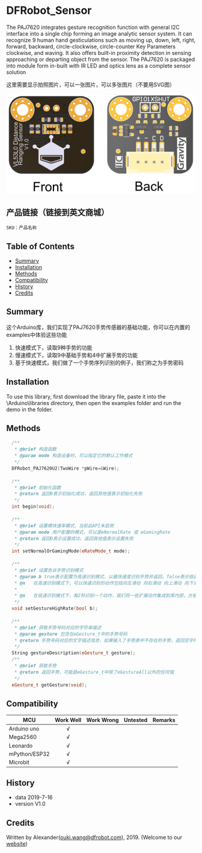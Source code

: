 # DFRobot_Sensor
The PAJ7620 integrates gesture recognition function with general I2C interface into a single chip forming an image analytic sensor system. It can recognize 9 human hand gesticulations such as moving up, down, left, right, forward, backward, circle-clockwise, circle-counter Key Parameters clockwise, and waving. It also offers built-in proximity detection in sensing approaching or departing object from the sensor. The PAJ7620 is packaged into module form in-built with IR LED and optics lens as a complete sensor solution<br>

这里需要显示拍照图片，可以一张图片，可以多张图片（不要用SVG图）

![正反面svg效果图](https://github.com/ouki-wang/DFRobot_Sensor/raw/master/resources/images/SEN0245svg1.png)


## 产品链接（链接到英文商城）
    SKU：产品名称
   
## Table of Contents

* [Summary](#summary)
* [Installation](#installation)
* [Methods](#methods)
* [Compatibility](#compatibility)
* [History](#history)
* [Credits](#credits)

## Summary

这个Arduino库，我们实现了PAJ7620手势传感器的基础功能，你可以在内置的examples中体验这些功能
  1. 快速模式下，读取9种手势的功能
  2. 慢速模式下，读取9中基础手势和4中扩展手势的功能
  3. 基于快速模式，我们做了一个手势序列识别的例子，我们称之为手势密码

## Installation

To use this library, first download the library file, paste it into the \Arduino\libraries directory, then open the examples folder and run the demo in the folder.

## Methods

```C++
  /**
   * @brief 构造函数
   * @param mode 构造设备时，可以指定它的默认工作模式
   */
  DFRobot_PAJ7620U2(TwoWire *pWire=&Wire);

  /**
   * @brief 初始化函数
   * @return 返回0表示初始化成功，返回其他值表示初始化失败
   */
  int begin(void);

  /**
   * @brief 设置模块速率模式，当前此API未启用
   * @param mode 用户配置的模式，可以是eNormalRate 或 eGamingRate
   * @return 返回0表示设置成功，返回其他值表示设置失败
   */
  int setNormalOrGamingMode(eRateMode_t mode);

  /**
   * @brief 设置告诉手势识别模式
   * @param b true表示配置为高速识别模式，以最快速度识别手势并返回。false表示低速模式，在低速模式下，系统会做更多的判断
   * @n   在高速识别模式下，可以快速识别的动作包括向左滑动 向右滑动 向上滑动 向下滑动 向前滑动 向后滑动 逆时针 顺时针 快速挥手 9个动作 高级用户如果想要用这些动作的组合，需要在外部自己算法逻辑，比如左右左快速挥手，因为每个人用到的动作有限 ，在高速模式下，我们没有将更多的扩展动作集在库中，需要用户在ino文件中自己完成算法逻辑
   *
   * @n   在低速识别模式下，每2秒识别一个动作，我们将一些扩展动作集成到库内部，方便基础用户使用，可以识别的动作包括向左滑动 向右滑动 向上滑动 向下滑动 向前滑动 向后滑动 逆时针 顺时针 快速挥手 9个基础动作 左右慢挥手 上下慢挥手 前后慢挥手 乱序慢挥手  4个扩展动作 
   */
  void setGestureHighRate(bool b);

  /**
   * @brief 获取手势号码对应的字符串描述
   * @param gesture 包含在eGesture_t中的手势号码
   * @return 手势号码对应的文字描述信息，如果输入了手势表中不存在的手势，返回空字符串
   */
  String gestureDescription(eGesture_t gesture);
  /**
   * @brief 获取手势
   * @return 返回手势，可能是eGesture_t中除了eGestureAll以外的任何值
   */
  eGesture_t getGesture(void);

```

## Compatibility

MCU                | Work Well    | Work Wrong   | Untested    | Remarks
------------------ | :----------: | :----------: | :---------: | -----
Arduino uno        |      √       |              |             | 
Mega2560        |      √       |              |             | 
Leonardo        |      √       |              |             | 
mPython/ESP32   |      √       |              |             | 
Microbit        |      √       |              |             | 

## History

- data 2019-7-16
- version V1.0


## Credits

Written by Alexander(ouki.wang@dfrobot.com), 2019. (Welcome to our [website](https://www.dfrobot.com/))

